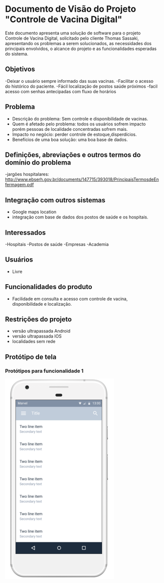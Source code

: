 # Documento de Visão do Projeto "Controle de Vacina Digital"

Este documento apresenta uma solução de software para o projeto Controle de Vacina Digital, solicitado pelo cliente Thomas Sassaki, 
apresentando os problemas a serem solucionados, as necessidades dos principais envolvidos, o alcance do projeto e as funcionalidades 
esperadas do sistema.

## Objetivos

-Deixar o usuário sempre informado das suas vacinas.
-Facilitar o acesso do histórico do paciente.
-Fácil localização de postos saúde próximos 
-facil acesso com senhas antecipadas com fluxo de horários

## Problema

- Descrição do problema: Sem controle e disponibilidade de vacinas.
- Quem é afetado pelo problema: todos os usuários sofrem impacto porém pessoas de localidade concentradas sofrem mais.
- Impacto no negócio: perder controle de estoque,disperdícios.
- Benefícios de uma boa solução: uma boa base de dados.

## Definições, abreviações e outros termos do domínio do problema

-jargões hospitalares: http://www.ebserh.gov.br/documents/147715/393018/PrincipaisTermosdeEnfermagem.pdf

## Integração com outros sistemas

- Google maps location
- integração com base de dados dos postos de saúde e os hospitais.

 
## Interessados

-Hospitais
-Postos de saúde
-Empresas
-Academia

## Usuários

- Livre

## Funcionalidades do produto

- Facilidade em consulta e acesso com controle de vacina, disponibilidade e localização.

## Restrições do projeto

- versão ultrapassada Android
- versão ultrapassada IOS
- localidades sem rede


## Protótipo de tela

### Protótipos para funcionalidade 1

![](prototype.png)



